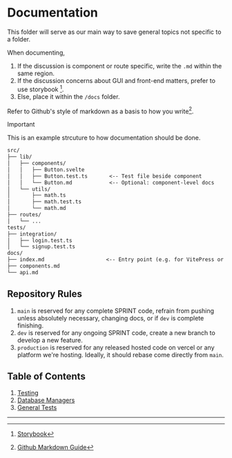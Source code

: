 # Documentation

This folder will serve as our main way to save general topics not specific to a folder.

When documenting,

  1. If the discussion is component or route specific, write the `.md` within the same region.
  2. If the discussion concerns about GUI and front-end matters, prefer to use storybook [^1].
  3. Else, place it within the `/docs` folder.

Refer to Github's style of markdown as a basis to how you write[^2].

> [!IMPORTANT]
> This is an example strcuture to how documentation should be done.
>
>```txt
> src/
> ├── lib/
> │   ├── components/
> │   │   ├── Button.svelte
> │   │   ├── Button.test.ts       <-- Test file beside component
> │   │   └── Button.md            <-- Optional: component-level docs
> │   └── utils/
> │       ├── math.ts
> │       ├── math.test.ts
> │       └── math.md
> ├── routes/
> │   └── ...
> tests/
> ├── integration/
> │   ├── login.test.ts
> │   └── signup.test.ts
> docs/
> ├── index.md                    <-- Entry point (e.g. for VitePress or mdsvex)
> ├── components.md
> └── api.md
>```

## Repository Rules

 1. `main` is reserved for any complete SPRINT code, refrain from pushing unless absolutely necessary, changing docs, or if `dev` is complete finishing.
 2. `dev` is reserved for any ongoing SPRINT code, create a new branch to develop a new feature. 
 3. `production` is reserved for any released hosted code on vercel or any platform we're hosting. Ideally, it should rebase come directly from `main`.

## Table of Contents

 1. [Testing](./testing.md)
 2. [Database Managers](../src/lib/models/db.md)
 3. [General Tests](../tests/general-tests.md)

---
[^1]: [Storybook](https://storybook.js.org/docs/get-started/frameworks/sveltekit)
[^2]: [Github Markdown Guide](https://docs.github.com/en/get-started/writing-on-github/getting-started-with-writing-and-formatting-on-github/basic-writing-and-formatting-syntax)
